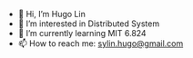- 👋 Hi, I’m Hugo Lin
- 👀 I’m interested in Distributed System
- 🌱 I’m currently learning MIT 6.824
- 📫 How to reach me: sylin.hugo@gmail.com

<!---
Hugo0516/Hugo0516 is a ✨ special ✨ repository because its `README.md` (this file) appears on your GitHub profile.
You can click the Preview link to take a look at your changes.
--->
